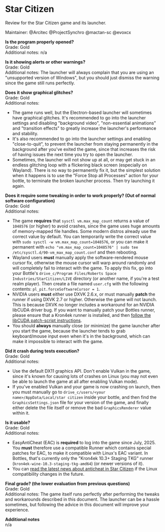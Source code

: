 # Star Citizen
Review for the Star Citizen game and its launcher.

Maintainer: @Arcitec @ProjectSynchro @mactan-sc @evoxcx

**Is the program properly opened?**  
Grade: Gold  
Additional notes: n/a

**Is it showing alerts or other warnings?**  
Grade: Gold  
Additional notes: The launcher will always complain that you are using an "unsupported version of Windows", but you should just dismiss the warning since the game still runs perfectly.

**Does it show graphical glitches?**  
Grade: Gold  
Additional notes:
- The game runs well, but the Electron-based launcher will sometimes have graphical glitches. It's recommended to go into the launcher settings and disabling "background video", "non-essential animations" and "transition effects" to greatly increase the launcher's performance and stability.
- It's also recommended to go into the launcher settings and enabling "close-to-quit", to prevent the launcher from staying permanently in the background after you've exited the game, since that increases the risk of having issues the next time you try to open the launcher.
- Sometimes, the launcher will not show up at all, or may get stuck in an endless glitching loop with a flickering black screen (especially on Wayland). There is no way to permanently fix it, but the simplest solution when it happens is to use the "Force Stop all Processes" action for your bottle, to terminate the broken launcher process. Then try launching it again.

**Does it require some tweaking in order to work properly? (Out of normal software configuration)**  
Grade: Gold  
Additional notes:
- The game **requires** that `sysctl vm.max_map_count` returns a value of `1048576` (or higher) to avoid crashes, since the game uses huge amounts of memory-mapped file handles. Some modern distros already use the correct value by default. You can temporarily write the correct value with `sudo sysctl -w vm.max_map_count=1048576`, or you can make it permanent with `echo "vm.max_map_count=1048576" | sudo tee /etc/sysctl.d/90-vm_max_map_count.conf` and then rebooting.
- Wayland users **must** manually apply the software-rendered mouse cursor fix, otherwise the mouse cursor will warp around randomly and will completely fail to interact with the game. To apply this fix, go into your Bottle's `drive_c/Program Files/Roberts Space Industries/StarCitizen/LIVE` directory (or another name, if you're a test realm player). Then create a file named `user.cfg` with the following contents: `pl_pit.forceSoftwareCursor = 1`.
- NVIDIA users **must** either use DXVK 2.6.x, or must manually **patch** the runner if using DXVK 2.7 or higher. Otherwise the game will not launch. This is because DXVK no longer includes a workaround for an NVIDIA libCUDA driver bug. If you want to manually patch your Bottles runner, please ensure that a Kron4ek runner is installed, and then [follow the libCUDA patch-script instructions](https://github.com/doitsujin/dxvk/issues/5094#issuecomment-3086067955).
- You should **always** manually close (or minimize) the game launcher after you start the game, because the launcher tends to grab keyboard/mouse input even when it's in the background, which can make it impossible to interact with the game.

**Did it crash during tests execution?**  
Grade: Gold  
Additional notes:
- Use the default DX11 graphics API. Don't enable Vulkan in the game, since it's known for causing lots of crashes on Linux (you may not even be able to launch the game at all after enabling Vulkan mode).
- If you've enabled Vulkan and your game is now crashing on launch, then you must manually go to `drive_c/users/<your name>/AppData/Local/star citizen` inside your bottle, and then find the `GraphicsSettings.json` file for your version of the game, and finally either delete the file itself or remove the bad `GraphicsRenderer` value within it.

**Is it usable?**  
Grade: Gold  
Additional notes:
- EasyAntiCheat (EAC) is **required** to log into the game since July, 2025. You **must** therefore use a compatible Runner which contains special patches for EAC, to make it compatible with Linux's EAC variant. In Bottles, that's currently only the "Kron4ek 10.3+ Staging TKG" runner (`kron4ek-wine-10.3-staging-tkg-amd64`) (or newer versions of it).
- You can [read the latest news about anticheat in Star Citizen](https://wiki.starcitizen-lug.org/Tips-and-Tricks#easy-anti-cheat) if the Linux compatibility changes in the future.

**Final grade? (the lower evaluation from previous questions)**  
Grade: Gold  
Additional notes: The game itself runs perfectly after performing the tweaks and workarounds described in this document. The launcher can be a hassle sometimes, but following the advice in this document will improve your experience.

**Additional notes**  
n/a
